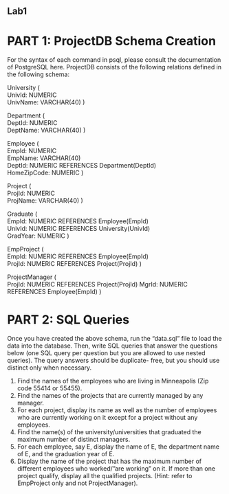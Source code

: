 ## Lab1
# PART 1: ProjectDB Schema Creation
For the syntax of each command in psql, please consult the documentation of PostgreSQL here. ProjectDB consists of the following relations defined in the following schema:<br />

University (<br />
  UnivId: NUMERIC<br />
  UnivName: VARCHAR(40) )<br />

Department (<br />
DeptId: NUMERIC<br />
DeptName: VARCHAR(40) )<br />

Employee (<br />
EmpId: NUMERIC<br />
EmpName: VARCHAR(40)<br />
DeptId: NUMERIC REFERENCES Department(DeptId)<br /> 
HomeZipCode: NUMERIC
) <br />

Project (<br />
ProjId: NUMERIC<br />
ProjName: VARCHAR(40) )<br />

Graduate (<br />
EmpId: NUMERIC REFERENCES Employee(EmpId)<br /> 
UnivId: NUMERIC REFERENCES University(UnivId)<br /> 
GradYear: NUMERIC
) <br /> 

EmpProject (<br />
EmpId: NUMERIC REFERENCES Employee(EmpId)<br />
ProjId: NUMERIC REFERENCES Project(ProjId) ) <br />

ProjectManager (<br />
ProjId: NUMERIC REFERENCES Project(ProjId) MgrId: NUMERIC REFERENCES Employee(EmpId)
)


# PART 2: SQL Queries
Once you have created the above schema, run the “data.sql” file to load the data into the database. Then, write SQL queries that answer the questions below (one SQL query per question but you are allowed to use nested queries). The query answers should be duplicate- free, but you should use distinct only when necessary.

1. Find the names of the employees who are living in Minneapolis (Zip code 55414 or 55455).
2. Find the names of the projects that are currently managed by any manager.
3. For each project, display its name as well as the number of employees who are currently
working on it except for a project without any employees.
4. Find the name(s) of the university/universities that graduated the maximum number of
distinct managers.
5. For each employee, say E, display the name of E, the department name of E, and the
graduation year of E.
6. Display the name of the project that has the maximum number of different employees
who worked/”are working” on it. If more than one project qualify, display all the qualified projects. (Hint: refer to EmpProject only and not ProjectManager).
